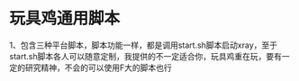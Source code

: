 # 玩具鸡通用脚本


1、包含三种平台脚本，脚本功能一样，都是调用start.sh脚本启动xray，至于start.sh脚本各人可以随意定制，我提供的不一定适合你，玩具鸡重在玩，要有一定的研究精神，不会的可以使用F大的脚本也行
